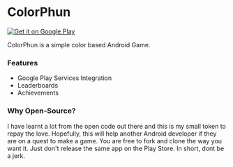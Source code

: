 ColorPhun
===

<a href="https://play.google.com/store/apps/details?id=com.prakharme.prakharsriv.colorphun">
  <img alt="Get it on Google Play" src="http://developer.android.com/images/brand/en_generic_rgb_wo_45.png" />
</a>

ColorPhun is a simple color based Android Game.

### Features
- Google Play Services Integration
- Leaderboards
- Achievements

### Why Open-Source?

I have learnt a lot from the open code out there and this is my small token to repay the love. Hopefully, this will help another Android developer if they are on a quest to make a game.
You are free to fork and clone the way you want it. Just don't release the same app on the Play Store. In short, dont be a jerk.
